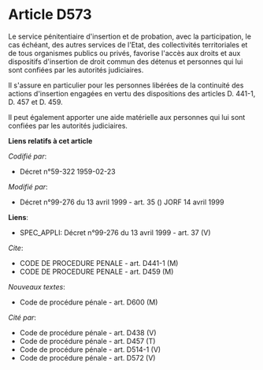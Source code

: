 # Article D573

Le service pénitentiaire d'insertion et de probation, avec la participation, le cas échéant, des autres services de l'Etat,
des collectivités territoriales et de tous organismes publics ou privés, favorise l'accès aux droits et aux dispositifs
d'insertion de droit commun des détenus et personnes qui lui sont confiées par les autorités judiciaires.

Il s'assure en particulier pour les personnes libérées de la continuité des actions d'insertion engagées en vertu des
dispositions des articles D. 441-1, D. 457 et D. 459.

Il peut également apporter une aide matérielle aux personnes qui lui sont confiées par les autorités judiciaires.

**Liens relatifs à cet article**

_Codifié par_:

  - Décret n°59-322 1959-02-23

_Modifié par_:

  - Décret n°99-276 du 13 avril 1999 - art. 35 () JORF 14 avril 1999

**Liens**:

  - SPEC_APPLI: Décret n°99-276 du 13 avril 1999 - art. 37 (V)

_Cite_:

  - CODE DE PROCEDURE PENALE - art. D441-1 (M)
  - CODE DE PROCEDURE PENALE - art. D459 (M)

_Nouveaux textes_:

  - Code de procédure pénale - art. D600 (M)

_Cité par_:

  - Code de procédure pénale - art. D438 (V)
  - Code de procédure pénale - art. D457 (T)
  - Code de procédure pénale - art. D514-1 (V)
  - Code de procédure pénale - art. D572 (V)
